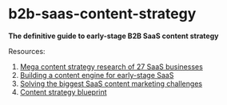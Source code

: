 # b2b-saas-content-strategy
**The definitive guide to early-stage B2B SaaS content strategy**

Resources:
1. [Mega content strategy research of 27 SaaS businesses](https://www.thoughtlytics.com/newsletter/saas-content-strategy)
2. [Building a content engine for early-stage SaaS](https://www.thoughtlytics.com/newsletter/building-a-content-engine-for-early-stage-saas)
3. [Solving the biggest SaaS content marketing challenges](https://www.thoughtlytics.com/newsletter/maneuvering-the-biggest-content-marketing-challenges)
4. [Content strategy blueprint](https://www.thoughtlytics.com/products/saas-content-strategy-blueprint)
